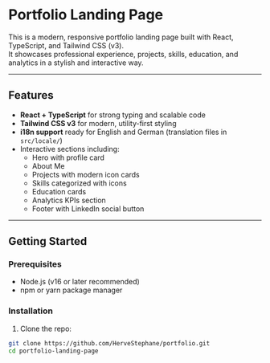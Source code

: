 # Portfolio Landing Page

This is a modern, responsive portfolio landing page built with React, TypeScript, and Tailwind CSS (v3).  
It showcases professional experience, projects, skills, education, and analytics in a stylish and interactive way.

---

## Features

- **React + TypeScript** for strong typing and scalable code  
- **Tailwind CSS v3** for modern, utility-first styling  
- **i18n support** ready for English and German (translation files in `src/locale/`)  
- Interactive sections including:
  - Hero with profile card  
  - About Me  
  - Projects with modern icon cards  
  - Skills categorized with icons  
  - Education cards  
  - Analytics KPIs section  
  - Footer with LinkedIn social button  

---

## Getting Started

### Prerequisites

- Node.js (v16 or later recommended)  
- npm or yarn package manager

### Installation

1. Clone the repo:

```bash
git clone https://github.com/HerveStephane/portfolio.git
cd portfolio-landing-page
